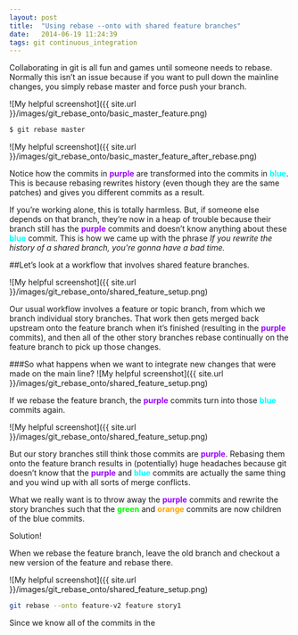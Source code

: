 ```yaml
---
layout: post
title:  "Using rebase --onto with shared feature branches"
date:   2014-06-19 11:24:39
tags: git continuous_integration
---
```

Collaborating in git is all fun and games until someone needs to rebase. Normally this isn’t an issue because if you want to pull down the mainline changes, you simply rebase master and force push your branch.

![My helpful screenshot]({{ site.url }}/images/git_rebase_onto/basic_master_feature.png)

```bash
$ git rebase master
```
![My helpful screenshot]({{ site.url }}/images/git_rebase_onto/basic_master_feature_after_rebase.png)

Notice how the commits in <span style="color: rgb(153, 0, 255)">**purple**</span> are transformed into the commits in <span style="color:cyan">**blue**</span>. This is because rebasing rewrites history (even though they are the same patches) and gives you different commits as a result.

If you’re working alone, this is totally harmless. But, if someone else depends on that branch, they’re now in a heap of trouble because their branch still has the <span style="color: rgb(153, 0, 255)">**purple**</span> commits and doesn’t know anything about these <span style="color:cyan">**blue**</span> commit. This is how we came up with the phrase *If you rewrite the history of a shared branch, you're gonna have a bad time.*

##Let’s look at a workflow that involves shared feature branches.

![My helpful screenshot]({{ site.url }}/images/git_rebase_onto/shared_feature_setup.png)

Our usual workflow involves a feature or topic branch, from which we branch individual story branches. That work then gets merged back upstream onto the feature branch when it’s finished (resulting in the <span style="color: rgb(153, 0, 255)">**purple**</span> commits), and then all of the other story branches rebase continually on the feature branch to pick up those changes.

###So what happens when we want to integrate new changes that were made on the main line?
![My helpful screenshot]({{ site.url }}/images/git_rebase_onto/shared_feature_setup.png)

If we rebase the feature branch, the <span style="color: rgb(153, 0, 255)">**purple**</span> commits turn into those <span style="color:cyan">**blue**</span> commits again.

![My helpful screenshot]({{ site.url }}/images/git_rebase_onto/shared_feature_setup.png)

But our story branches still think those commits are <span style="color: rgb(153, 0, 255)">**purple**</span>. Rebasing them onto the feature branch results in (potentially) huge headaches because git doesn’t know that the <span style="color: rgb(153, 0, 255)">**purple**</span> and <span style="color:cyan">**blue**</span> commits are actually the same thing and you wind up with all sorts of merge conflicts.

What we really want is to throw away the <span style="color: rgb(153, 0, 255)">**purple**</span> commits and rewrite the story branches such that the <span style="color:rgb(0, 255, 0);">**green**</span> and <span style="color:orange">**orange**</span> commits are now children of the blue commits.

Solution!

When we rebase the feature branch, leave the old branch and checkout a new version of the feature and rebase there.

![My helpful screenshot]({{ site.url }}/images/git_rebase_onto/shared_feature_setup.png)

```bash
git rebase --onto feature-v2 feature story1
```

Since we know all of the commits in the 

 

